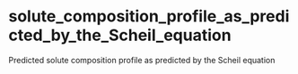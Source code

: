 # solute_composition_profile_as_predicted_by_the_Scheil_equation
Predicted solute composition profile as predicted by the Scheil equation
